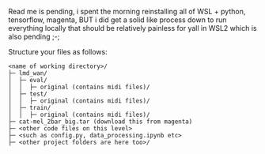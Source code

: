 Read me is pending, i spent the morning reinstalling all of WSL + python, tensorflow, magenta, BUT i did get a solid like process down to run everything locally that should be relatively painless for yall in WSL2 which is also pending ;-;

Structure your files as follows:
```
<name of working directory>/
├─ lmd_wan/
│  ├─ eval/
│  │  ├─ original (contains midi files)/
│  ├─ test/
│  │  ├─ original (contains midi files)/
│  ├─ train/
│  │  ├─ original (contains midi files)/
├─ cat-mel_2bar_big.tar (download this from magenta)
├─ <other code files on this level>
├─ <such as config.py, data_processing.ipynb etc>
├─ <other project folders are here too>/
```
